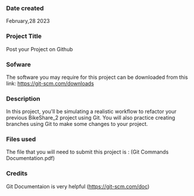 

### Date created
February,28 2023

### Project Title
Post your Project on Github

### Sofware
The software you may require for this project can be downloaded from this link: https://git-scm.com/downloads

### Description
In this project, you'll be simulating a realistic workflow to refactor your previous BikeShare_2 project using Git. You will also practice creating branches using Git to make some changes to your project.

### Files used
The file that you will need to submit this project is : (Git Commands Documentation.pdf)

### Credits
Git Documentaion is very helpful (https://git-scm.com/doc)

